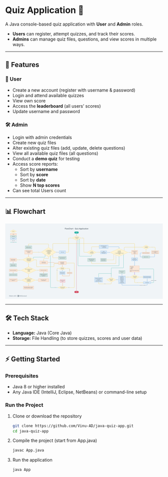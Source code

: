 # Quiz Application 📝

A Java console-based quiz application with **User** and **Admin** roles.  
- **Users** can register, attempt quizzes, and track their scores.  
- **Admins** can manage quiz files, questions, and view scores in multiple ways.  

---

## 🚀 Features

### 👤 User
- Create a new account (register with username & password)  
- Login and attend available quizzes  
- View own score 
- Access the **leaderboard** (all users’ scores)  
- Update username and password  

### 🛠️ Admin
- Login with admin credentials  
- Create new quiz files  
- Alter existing quiz files (add, update, delete questions)
- View all available quiz files (all questions)  
- Conduct a **demo quiz** for testing  
- Access score reports:  
  - Sort by **username**  
  - Sort by **score**  
  - Sort by **date**  
  - Show **N top scores**  
- Can see total Users count
---

## 📊 Flowchart
![Quiz Application Flowchart](assets/quiz-app-flowchart.png)

---

## 🛠️ Tech Stack
- **Language:** Java (Core Java)  
- **Storage:** File Handling (to store quizzes, scores and user data)  

---

## ⚡ Getting Started

### Prerequisites
- Java 8 or higher installed  
- Any Java IDE (IntelliJ, Eclipse, NetBeans) or command-line setup  

### Run the Project
1. Clone or download the repository  
   ```bash
   git clone https://github.com/Vinu-AD/java-quiz-app.git
   cd java-quiz-app
   
2. Compile the project (start from App.java)
   ```bash
   javac App.java
   
3. Run the application
   ```bash
   java App
